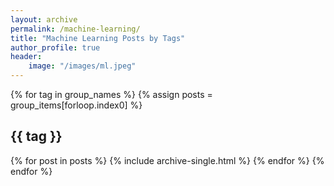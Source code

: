 ```yaml
---
layout: archive
permalink: /machine-learning/
title: "Machine Learning Posts by Tags"
author_profile: true
header:
    image: "/images/ml.jpeg"
---
```


{% for tag in group_names %}
  {% assign posts = group_items[forloop.index0] %}
  <h2 id="{{ tag | slugify }}" class="archive__subtitle">{{ tag }}</h2>
  {% for post in posts %}
    {% include archive-single.html %}
  {% endfor %}
{% endfor %}
